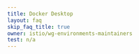 ```yaml
---
title: Docker Desktop
layout: faq
skip_faq_title: true
owner: istio/wg-environments-maintainers
test: n/a
---
```

